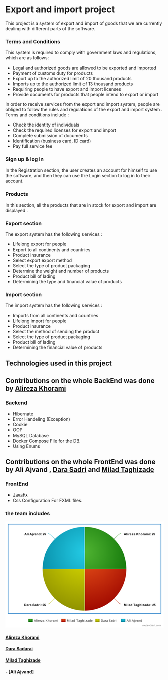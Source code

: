 # Export and import project
This project is a system of export and import of goods that we are currently dealing with different parts of the software.

### Terms and Conditions
This system is required to comply with government laws and regulations, which are as follows:
- Legal and authorized goods are allowed to be exported and imported
- Payment of customs duty for products
- Export up to the authorized limit of 20 thousand products
- Imports up to the authorized limit of 13 thousand products
- Requiring people to have export and import licenses
- Provide documents for products that people intend to export or import

In order to receive services from the export and import system, people are obliged to follow the rules and regulations of the export and import system . Terms and conditions include :
- Check the identity of individuals
- Check the required licenses for export and import
- Complete submission of documents
- Identification (business card, ID card)
- Pay full service fee

### Sign up & log in
In the Registration section, the user creates an account for himself to use the software, and then they can use the Login section to log in to their account.

### Products
In this section, all the products that are in stock for export and import are displayed .

### Export section
The export system has the following services :
- Lifelong export for people
- Export to all continents and countries
- Product insurance
- Select export export method
- Select the type of product packaging
- Determine the weight and number of products
- Product bill of lading
- Determining the type and financial value of products
### Import section
The import system has the following services :
- Imports from all continents and countries
- Lifelong import for people
- Product insurance
- Select the method of sending the product
- Select the type of product packaging
- Product bill of lading
- Determining the financial value of products

## Technologies used in this project
## Contributions on the whole BackEnd was done by [Alireza Khorami](https://github.com/khoramism) 
### Backend 
- Hibernate 
- Error Handeling (Exception)
- Cookie 
- OOP 
- MySQL Database 
- Docker Compose File for the DB. 
- Using Enums 
## Contributions on the whole FrontEnd was done by Ali Ajvand , [Dara Sadri](http://github.com/dara100ry/) and [Milad Taghizade](github.com/miladtaghizadeh1382/) 
### FrontEnd 
- JavaFx
- Css Configuration For FXML files.



### the team includes
![Contributions on the project](https://github.com/khoramism/java-hw-last-project/blob/master/src/Downloads/chart-contribution.png)
#### [Alireza Khorami](https://github.com/khoramism)
#### [Dara Sadarai](https://github.com/dara100ry/)
#### [Milad Taghizade](https://github.com/miladtaghizadeh1382/)
####  - [Ali Ajvand]

